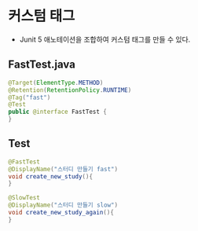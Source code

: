 # 커스텀 태그
- Junit 5 애노테이션을 조합하여 커스텀 태그를 만들 수 있다.

## FastTest.java
```java
@Target(ElementType.METHOD)
@Retention(RetentionPolicy.RUNTIME)
@Tag("fast")
@Test
public @interface FastTest {
}
```
## Test
```java
@FastTest
@DisplayName("스터디 만들기 fast")
void create_new_study(){
}

@SlowTest
@DisplayName("스터디 만들기 slow")
void create_new_study_again(){
}
```